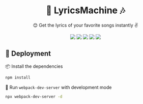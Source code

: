 <h1 align="center">🎤 LyricsMachine 🎶</h1>

<p align="center">😊 Get the lyrics of your favorite songs instantly ✌</p>

<p align="center">
    <img src="https://img.shields.io/static/v1?label=Node.js&message=v11.14.0&color=success&logo=node.js" />
    <img src="https://img.shields.io/static/v1?label=Webpack&message=v4.44.1%204&color=00afdb&logo=webpack" />
    <img src="https://img.shields.io/static/v1?label=Babel&message=v7.x&color=yellow&logo=babel" />
    <img src="https://img.shields.io/static/v1?label=ReactJS&message=v16.13&color=blue&logo=react" />
    <img src="https://img.shields.io/static/v1?label=Bootstrap&message=v4.5&color=a400db&logo=bootstrap" />
</p>

## 🚀 Deployment
📦 Install the dependencies
```bash
npm install
```
🌙 Run `webpack-dev-server` with development mode
```bash
npx webpack-dev-server -d
```


